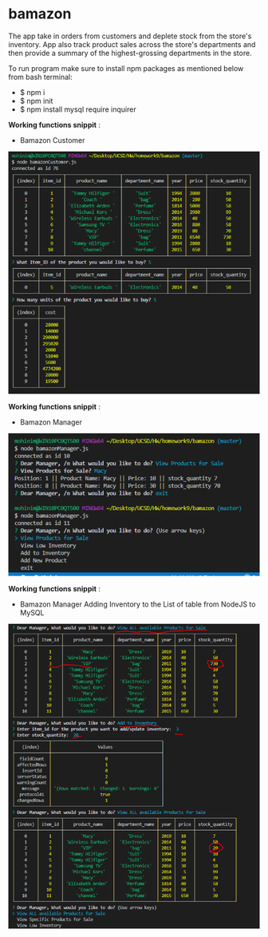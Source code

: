 # bamazon
The app take in orders from customers and deplete stock from the store's inventory.  App also track product sales across the store's departments and then provide a summary of the highest-grossing departments in the store.


To run program make sure to install npm packages as mentioned below from bash terminal: 
* $ npm i
* $ npm init
* $ npm install mysql require inquirer

**Working functions snippit** :
* Bamazon Customer 

![Image of Questions](Capture.PNG)

**Working functions snippit** :
* Bamazon Manager

![Image of Manager Question1](ManagerJS_Question1.PNG)

**Working functions snippit** :
* Bamazon Manager Adding Inventory to the List of table from NodeJS to MySQL

![Image of Manager Question1](Manager_Adding_Inventory.PNG)

